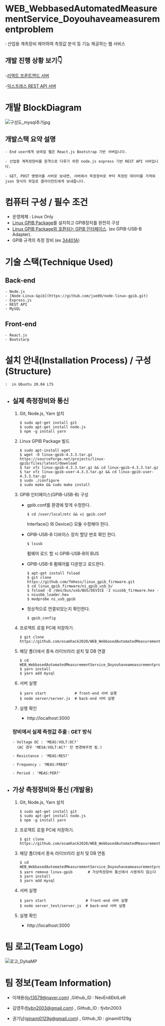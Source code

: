 # WEB_WebbasedAutomatedMeasurementService_Doyouhaveameasurementproblem

: 산업용 계측장비 제어하여 측정값 분석 등 기능 제공하는 웹 서비스

## 개발 진행 상황 보기👇

-[리엑트 프론트엔드 서버 ](https://react-front-server.run.goorm.io/)

-[익스프레스 REST API 서버](https://express-server.run.goorm.io/)

# 개발 BlockDiagram

![구성도_mysql추가jpg](https://user-images.githubusercontent.com/5003195/96605615-609a9200-1331-11eb-9fec-13f98c099167.jpg)

## 개발스택 요약 설명

    - End user에게 보여질 웹은 React.js Bootstrap 기반 서버입니다.

    - 산업용 계측정장비를 원격으로 다루기 위한 node.js express 기반 REST API 서버입니다.

    - GET, POST 명령어를 서버로 보내면, 서버에서 측정장비로 부터 측정된 데이터를 가져와 json 형식의 파일로 클라이언트에게 보내줍니다.

# 컴퓨터 구성 / 필수 조건

- 운영제체 : Linux Only
- [Linux GPIB Package](https://sourceforge.net/projects/linux-gpib/files/linux-gpib%20for%203.x.x%20and%202.6.x%20kernels/4.3.3/)를 설치하고 GPIB장치를 완전히 구성
- [Linux GPIB Package와 호환되는 GPIB 인터페이스](https://linux-gpib.sourceforge.io/doc_html/supported-hardware.html). (ex GPIB-USB-B Adapter).
- GPIB 규격의 측정 장비 (ex [34401A](https://kr.element14.com/productimages/standard/en_GB/1335866-40.jpg))

# 기술 스택(Technique Used)

## Back-end

    - Node.js
    - [Node-Linux-Gpib](https://github.com/jue89/node-linux-gpib.git)
    - Express.js
    - REST API
    - MySQL

## Front-end

    - React.js
    - Bootstarp

# 설치 안내(Installation Process) / 구성(Structure)

    :  in Ubuntu 20.04 LTS

- ## 실제 측정장비와 통신

  1. Git, Node.js, Yarn 설치
     ```
     $ sudo apt-get install git
     $ sudo apt-get install node.js
     $ npm -g install yarn
     ```
  2. Linux GPIB Package 빌드
     ```
     $ sudo apt-install wget
     $ wget -O linux-gpib-4.3.3.tar.gz https://sourceforge.net/projects/linux-gpib/files/latest/download
     $ tar xfz linux-gpib-4.3.3.tar.gz && cd linux-gpib-4.3.3.tar.gz
     $ tar xfz linux-gpib-user-4.3.3.tar.gz && cd linux-gpib-user-4.3.3.tar.gz
     $ sudo ./configure
     $ sudo make && sudo make install
     ```
  3. GPIB 인터페이스(GPIB-USB-B) 구성

     - gpib.conf를 환경에 맞게 수정한다.

       ```
       $ cd /user/local/etc && vi gpib.conf
       ```

       Interface{} 와 Device{} 모듈 수정해야 한다.

     - GPIB-USB-B 디바이스 장치 할당 번호 확인 한다.

       ```
       $ lsusb
       ```

       펌웨어 로드 할 시 GPIB-USB-B의 BUS

     - GPIB-USB-B 펌웨어를 다운받고 로드한다.
       ```
       $ apt-get install fxload
       $ git clone https://github.com/fmhess/linux_gpib_firmware.git
       $ cd linux_gpib_firmware/ni_gpib_usb_b/
       $ fxload -D /dev/bus/usb/BUS/DEVICE -I niusbb_firmware.hex -s niusbb_loader.hex
       $ modprobe ni_usb_gpib
       ```
     - 정상적으로 연결되었는지 확인한다.
       ```
       $ gpib_config
       ```

  4. 프로젝트 로컬 PC에 저장하기.

     ```
     $ git clone https://github.com/osamhack2020/WEB_WebbasedAutomatedMeasurementService_Doyouhaveameasurementproblem.git
     ```

  5. 해당 폴더에서 종속 라이브러리 설치 및 DB 연결
     ```
     $ cd WEB_WebbasedAutomatedMeasurementService_Doyouhaveameasurementproblem
     $ yarn install
     $ yarn add mysql
     ```
  6. 서버 실행

     ```
     $ yarn start             # front-end 서버 실행
     $ node server/server.js  # back-end 서버 실행
     ```

  7. 실행 확인
     - http://localhost:3000

  ### 장비에서 실제 측정값 추출 : GET 방식

      - Voltage DC : 'MEAS:VOLT:DC?'
        (AC 경우 'MESA:VOLT:AC?' 만 변경해주면 됨.)

      - Resistance : 'MEAS:RES?'

      - Frequency : 'MEAS:FREQ?'

      - Period : 'MEAS:PER?'

- ## 가상 측정장비와 통신 (개발용)

  1. Git, Node.js, Yarn 설치
     ```
     $ sudo apt-get install git
     $ sudo apt-get install node.js
     $ npm -g install yarn
     ```
  2. 프로젝트 로컬 PC에 저장하기.

     ```
     $ git clone https://github.com/osamhack2020/WEB_WebbasedAutomatedMeasurementService_Doyouhaveameasurementproblem.git
     ```

  3. 해당 폴더에서 종속 라이브러리 설치 및 DB 연동
     ```
     $ cd WEB_WebbasedAutomatedMeasurementService_Doyouhaveameasurementproblem
     $ yarn remove linux-gpib       # 가상측정장비 통신에서 사용하지 않는다
     $ yarn install
     $ yarn add mysql
     ```
  4. 서버 실행

     ```
     $ yarn start                  # front-end 서버 실행
     $ node server_test/server.js  # back-end 서버 실행
     ```

  5. 실행 확인
     - http://localhost:3000

# 팀 로고(Team Logo)

![로고_DyhaMP](https://user-images.githubusercontent.com/5003195/95662255-8de88280-0b70-11eb-9b0a-c1d85243c82a.jpg)

# 팀 정보(Team Information)

- 이재용(ljy13579@naver.com) ,Github_ID : NevErdiEkilLeR

- 김영주(fjvbn2003@gmail.com) , Github_ID : fjvbn2003

- 권기남(ginami0129g@gmail.com) , Github_ID : ginami0129g
